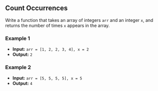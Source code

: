 ## Count Occurrences

Write a function that takes an array of integers `arr` and an integer `x`, and returns the number of times `x` appears in the array.

### Example 1
- **Input:** `arr = [1, 2, 2, 3, 4], x = 2`
- **Output:** `2`

### Example 2
- **Input:** `arr = [5, 5, 5, 5], x = 5`
- **Output:** `4`